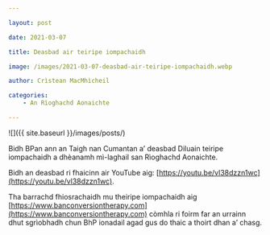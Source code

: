 ```yaml
---

layout: post

date: 2021-03-07

title: Deasbad air teiripe iompachaidh

image: /images/2021-03-07-deasbad-air-teiripe-iompachaidh.webp

author: Crìstean MacMhìcheil

categories:
    - An Rìoghachd Aonaichte

---
```


![]({{ site.baseurl }}/images/posts/)

Bidh BPan ann an Taigh nan Cumantan a’ deasbad Diluain teiripe iompachaidh a dhèanamh mì-laghail san Rìoghachd Aonaichte.

Bidh an deasbad ri fhaicinn air YouTube aig: [https://youtu.be/vl38dzzn1wc](https://youtu.be/vl38dzzn1wc).

Tha barrachd fhiosrachaidh mu theiripe iompachaidh aig [https://www.banconversiontherapy.com](https://www.banconversiontherapy.com) còmhla ri foirm far an urrainn dhut sgrìobhadh chun BhP ionadail agad gus do thaic a thoirt dhan a’ chasg.